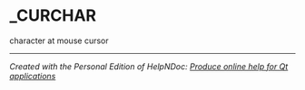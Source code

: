# _CURCHAR

character at mouse cursor


***
_Created with the Personal Edition of HelpNDoc: [Produce online help for Qt applications](<https://www.helpndoc.com/feature-tour/create-help-files-for-the-qt-help-framework>)_
